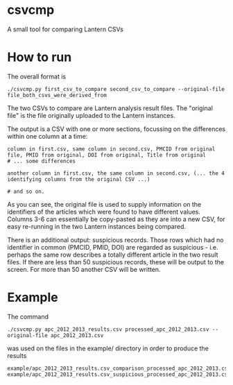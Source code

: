 # csvcmp
A small tool for comparing Lantern CSVs

# How to run

The overall format is

    ./csvcmp.py first_csv_to_compare second_csv_to_compare --original-file file_both_csvs_were_derived_from

The two CSVs to compare are Lantern analysis result files. The "original file" is the file originally uploaded to the Lantern instances.

The output is a CSV with one or more sections, focussing on the differences within one column at a time:

    column in first.csv, same column in second.csv, PMCID from original file, PMID from original, DOI from original, Title from original
    # ... some differences

    another column in first.csv, the same column in second.csv, (... the 4 identifying columns from the original CSV ...)

    # and so on.

As you can see, the original file is used to supply information on the identifiers of the articles which were found to have different values. Columns 3-6 can essentially be copy-pasted as they are into a new CSV, for easy re-running in the two Lantern instances being compared.

There is an additional output: suspicious records. Those rows which had no identifier in common (PMCID, PMID, DOI) are regarded as suspicious - i.e. perhaps the same row describes a totally different article in the two result files. If there are less than 50 suspicious records, these will be output to the screen. For more than 50 another CSV will be written.

# Example

The command

    ./csvcmp.py apc_2012_2013_results.csv processed_apc_2012_2013.csv --original-file apc_2012_2013.csv

was used on the files in the example/ directory in order to produce the results

    example/apc_2012_2013_results.csv_comparison_processed_apc_2012_2013.csv.csv
    example/apc_2012_2013_results.csv_suspicious_processed_apc_2012_2013.csv.csv